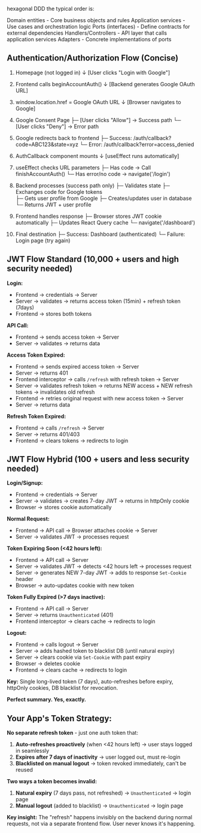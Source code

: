hexagonal DDD the typical order is:

Domain entities - Core business objects and rules
Application services - Use cases and orchestration logic
Ports (interfaces) - Define contracts for external dependencies
Handlers/Controllers - API layer that calls application services
Adapters - Concrete implementations of ports

## Authentication/Authorization Flow (Concise)

1. Homepage (not logged in)
   ↓ [User clicks "Login with Google"]

2. Frontend calls beginAccountAuth()
   ↓ [Backend generates Google OAuth URL]

3. window.location.href = Google OAuth URL
   ↓ [Browser navigates to Google]

4. Google Consent Page
   ├─ [User clicks "Allow"] → Success path
   └─ [User clicks "Deny"] → Error path

5. Google redirects back to frontend
   ├─ Success: /auth/callback?code=ABC123&state=xyz
   └─ Error: /auth/callback?error=access_denied

6. AuthCallback component mounts
   ↓ [useEffect runs automatically]

7. useEffect checks URL parameters
   ├─ Has code → Call finishAccountAuth()
   └─ Has error/no code → navigate('/login')

8. Backend processes (success path only)
   ├─ Validates state
   ├─ Exchanges code for Google tokens  
   ├─ Gets user profile from Google
   ├─ Creates/updates user in database
   └─ Returns JWT + user profile

9. Frontend handles response
   ├─ Browser stores JWT cookie automatically
   ├─ Updates React Query cache
   └─ navigate('/dashboard')

10. Final destination
    ├─ Success: Dashboard (authenticated)
    └─ Failure: Login page (try again)

## JWT Flow Standard (10,000 + users and high security needed)

**Login:**

- Frontend → credentials → Server
- Server → validates → returns access token (15min) + refresh token (7days)
- Frontend → stores both tokens

**API Call:**

- Frontend → sends access token → Server
- Server → validates → returns data

**Access Token Expired:**

- Frontend → sends expired access token → Server
- Server → returns 401
- Frontend interceptor → calls `/refresh` with refresh token → Server
- Server → validates refresh token → returns NEW access + NEW refresh tokens → invalidates old refresh
- Frontend → retries original request with new access token → Server
- Server → returns data

**Refresh Token Expired:**

- Frontend → calls `/refresh` → Server
- Server → returns 401/403
- Frontend → clears tokens → redirects to login

## JWT Flow Hybrid (100 + users and less security needed)

**Login/Signup:**

- Frontend → credentials → Server
- Server → validates → creates 7-day JWT → returns in httpOnly cookie
- Browser → stores cookie automatically

**Normal Request:**

- Frontend → API call → Browser attaches cookie → Server
- Server → validates JWT → processes request

**Token Expiring Soon (<42 hours left):**

- Frontend → API call → Server
- Server → validates JWT → detects <42 hours left → processes request
- Server → generates NEW 7-day JWT → adds to response `Set-Cookie` header
- Browser → auto-updates cookie with new token

**Token Fully Expired (>7 days inactive):**

- Frontend → API call → Server
- Server → returns `Unauthenticated` (401)
- Frontend interceptor → clears cache → redirects to login

**Logout:**

- Frontend → calls logout → Server
- Server → adds hashed token to blacklist DB (until natural expiry)
- Server → clears cookie via `Set-Cookie` with past expiry
- Browser → deletes cookie
- Frontend → clears cache → redirects to login

**Key:** Single long-lived token (7 days), auto-refreshes before expiry, httpOnly cookies, DB blacklist for revocation.

**Perfect summary. Yes, exactly.**

## Your App's Token Strategy:

**No separate refresh token** - just one auth token that:

1. **Auto-refreshes proactively** (when <42 hours left) → user stays logged in seamlessly
2. **Expires after 7 days of inactivity** → user logged out, must re-login
3. **Blacklisted on manual logout** → token revoked immediately, can't be reused

**Two ways a token becomes invalid:**

1. **Natural expiry** (7 days pass, not refreshed) → `Unauthenticated` → login page
2. **Manual logout** (added to blacklist) → `Unauthenticated` → login page

**Key insight:** The "refresh" happens invisibly on the backend during normal requests, not via a separate frontend flow. User never knows it's happening.
